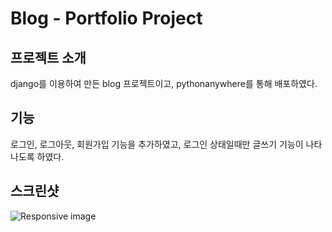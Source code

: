 #  Blog - Portfolio Project


## 프로젝트 소개

django를 이용하여 만든 blog 프로젝트이고, pythonanywhere를 통해 배포하였다.

## 기능

로그인, 로그아웃, 회원가입 기능을 추가하였고, 로그인 상태일때만 글쓰기 기능이 나타나도록 하였다.

## 스크린샷

![Responsive image](https://cdn-class.likelion.org/media/submissions/QWpZ1vAcPZvVHOO.png)
